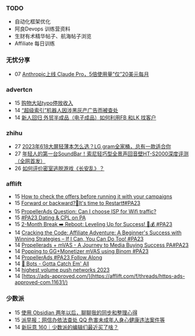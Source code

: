### TODO
-  自动化框架优化
-  阿良Devops 训练营资料
-  生财有术精华帖子、航海帖子浏览
-  Affiliate 每日训练

### 无忧分享
<!-- ruyo:START -->
-  07 [Anthropic上线 Claude Pro，5倍使用量”仅”20美元每月](https://51.ruyo.net/18472.html)<!-- ruyo:END -->

### advertcn
<!-- advertcn:START -->
-  15 [购物大站typo停放收入](https://www.advertcn.com/forum.php?mod=viewthread&tid=112113)
-  14 [“超级索引”机器人因涉黑灰产广告而被查处](https://www.advertcn.com/forum.php?mod=viewthread&tid=112106)
-  14 [新人回归 外贸半成品（电子成品）如何利用FB 和LK 找客户](https://www.advertcn.com/forum.php?mod=viewthread&tid=112105)<!-- advertcn:END -->

### zhihu
<!-- zhihu:START -->
-  27 [2023年618大屏轻薄本怎么选？LG gram全家桶，总有一款适合你](http://zhuanlan.zhihu.com/p/632641888?utm_campaign=rss&utm_medium=rss&utm_source=rss&utm_content=title)
-  27 [年轻人的第一台SoundBar！索尼轻巧型全景声回音壁HT-S2000深度评测（全网首发）](http://zhuanlan.zhihu.com/p/630990296?utm_campaign=rss&utm_medium=rss&utm_source=rss&utm_content=title)
-  26 [如何评价密室逃脱游戏《长安乱》？](http://www.zhihu.com/question/563950552/answer/3045961312?utm_campaign=rss&utm_medium=rss&utm_source=rss&utm_content=title)<!-- zhihu:END -->

### afflift
<!-- afflift:START -->
-  15 [How to check the offers before running it with your campaigns](https://afflift.com/f/threads/how-to-check-the-offers-before-running-it-with-your-campaigns.8132/)
-  15 [Forward or backward?🥺It&#39;s time to Restart❗#PA23](https://afflift.com/f/threads/forward-or-backward-%F0%9F%A5%BAits-time-to-restart%E2%9D%97-pa23.11550/)
-  15 [PropellerAds Question: Can I choose ISP for Wifi traffic?](https://afflift.com/f/threads/propellerads-question-can-i-choose-isp-for-wifi-traffic.11633/)
-  15 [#PA23 Dating &amp; CPL on PA](https://afflift.com/f/threads/pa23-dating-cpl-on-pa.11581/)
-  15 [2-Month Break ➡️ Reboot: Leveling Up for Success! 💼💰 #PA23](https://afflift.com/f/threads/2-month-break-%E2%9E%A1%EF%B8%8F-reboot-leveling-up-for-success-%F0%9F%92%BC%F0%9F%92%B0-pa23.11560/)
-  14 [Cracking the Code: Affiliate Adventure: A Beginner&#39;s Success with Winning Strategies – If I Can, You Can Do Too! #PA23](https://afflift.com/f/threads/cracking-the-code-affiliate-adventure-a-beginners-success-with-winning-strategies-%E2%80%93-if-i-can-you-can-do-too-pa23.11559/)
-  14 [Propellerads + mVAS - A Journey to Media Buying Success PA#PA23](https://afflift.com/f/threads/propellerads-mvas-a-journey-to-media-buying-success-pa-pa23.11608/)
-  14 [Popping to GG+Monetizer mVAS using Binom #PA23](https://afflift.com/f/threads/popping-to-gg-monetizer-mvas-using-binom-pa23.11614/)
-  14 [PropellerAds #PA23 Follow Along](https://afflift.com/f/threads/propellerads-pa23-follow-along.11565/)
-  14 [🤖 Bots - Gotta Catch Em&#39; All](https://afflift.com/f/threads/%F0%9F%A4%96-bots-gotta-catch-em-all.6693/)
-  14 [highest volume push networks 2023](https://afflift.com/f/threads/highest-volume-push-networks-2023.11632/)
-  14 [https://ads-approved.com/](https://afflift.com/f/threads/https-ads-approved-com.11631/)<!-- afflift:END -->

### 少数派
<!-- sspai:START -->
-  15 [使用 Obsidian 两年以后，聊聊我的同步和整理心得](https://sspai.com/post/82501)
-  15 [派早报：网信办依法查处 QQ 危害未成年人身心健康违法案件等](https://sspai.com/post/82957)
-  14 [新玩意 160｜少数派的编辑们最近买了啥？](https://sspai.com/post/82951)<!-- sspai:END -->
